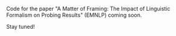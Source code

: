 Code for the paper "A Matter of Framing: The Impact of Linguistic Formalism on Probing Results" (EMNLP) coming soon.

Stay tuned!
